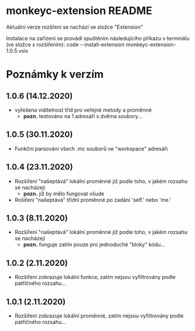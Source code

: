 # monkeyc-extension README

Aktuální verze rozšření se nachází ve složce "Extension"

Instalace na zařízení se provádí spuštěním následujícího příkazu v terminálu (ve složce s rozšířením):
code --install-extension monkeyc-extension-1.0.5.vsix


# Poznámky k verzím

## **1.0.6 (14.12.2020)**
- vyřešena viditelnost tříd pro veřejné metody a proměnné
    - **pozn.** testováno na 1 adresáři s dvěma soubory...
   
## **1.0.5 (30.11.2020)**
- Funkční parsování všech .mc souborů ve "workspace" adresáři

## **1.0.4 (23.11.2020)**
- Rozšíření "našeptává" lokální proměnné již podle toho, v jakém rozsahu se nacházejí
    - **pozn.** již by mělo fungovat všude
- Rošíření "našeptává" třídní proměnné po zadání 'self.' nebo 'me.'

## **1.0.3 (8.11.2020)**
- Rozšíření "našeptává" lokální proměnné již podle toho, v jakém rozsahu se nacházejí
    - **pozn.** funguje zatím pouze pro jednoduché "bloky" kódu...

## **1.0.2 (2.11.2020)**
- Rozšíření zobrazuje lokální funkce, zatím nejsou vyfiltrovány podle patřičného rozsahu...

## **1.0.1 (2.11.2020)**
- Rozšíření zobrazuje lokální proměnné, zatím nejsou vyfiltrovány podle patřičného rozsahu...

